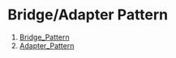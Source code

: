 # Bridge/Adapter Pattern

1. [Bridge_Pattern](Bridge_Pattern)
2. [Adapter_Pattern](Adapter_Pattern)
